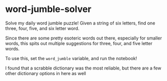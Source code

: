 # word-jumble-solver



Solve my daily word jumble puzzle! Given a string of six letters, find one three, four, five, and six letter word.



Since there are some pretty esoteric words out there, especially for smaller words, this spits out multiple suggestions for three, four, and five letter words.



To use this, set the `word_jumble` variable, and run the notebook!

 I found that a scrabble dictionary was the most reliable, but there are a few other dictionary options in here as well